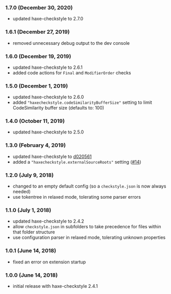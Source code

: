 ### 1.7.0 (December 30, 2020)

- updated haxe-checkstyle to 2.7.0

### 1.6.1 (December 27, 2019)

- removed unnecessary debug output to the dev console

### 1.6.0 (December 19, 2019)

- updated haxe-checkstyle to 2.6.1
- added code actions for `Final` and `ModifierOrder` checks

### 1.5.0 (December 1, 2019)

- updated haxe-checkstyle to 2.6.0
- added `"haxecheckstyle.codeSimilarityBufferSize"` setting to limit CodeSimilarity buffer size (defaults to: 100)

### 1.4.0 (October 11, 2019)

- updated haxe-checkstyle to 2.5.0

### 1.3.0 (February 4, 2019)

- updated haxe-checkstyle to [d020561](https://github.com/HaxeCheckstyle/haxe-checkstyle/commit/d0205619089c981895c9fb1621e5164ffe979def)
- added a `"haxecheckstyle.externalSourceRoots"` setting ([#14](https://github.com/vshaxe/vscode-checkstyle/pull/14))

### 1.2.0 (July 9, 2018)

- changed to an empty default config (so a `checkstyle.json` is now always needed)
- use tokentree in relaxed mode, tolerating some parser errors

### 1.1.0 (July 1, 2018)

- updated haxe-checkstyle to 2.4.2
- allow `checkstyle.json` in subfolders to take precedence for files within that folder structure
- use configuration parser in relaxed mode, tolerating unknown properties

### 1.0.1 (June 14, 2018)

- fixed an error on extension startup

### 1.0.0 (June 14, 2018)

- initial release with haxe-checkstyle 2.4.1
